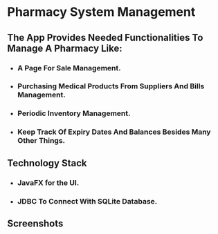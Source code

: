 # Pharmacy System Management

## The App Provides Needed Functionalities To Manage A Pharmacy Like: 
* ### A Page For Sale Management.
* ### Purchasing Medical Products From Suppliers And Bills Management.
* ### Periodic Inventory Management.
* ### Keep Track Of Expiry Dates And Balances Besides Many Other Things.

## Technology Stack
* ### JavaFX for the UI.
* ### JDBC To Connect With SQLite Database.

## Screenshots
